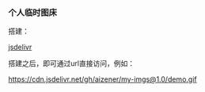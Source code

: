 ### 个人临时图床

搭建：

[jsdelivr](https://www.jsdelivr.com/?docs=gh)

搭建之后，即可通过url直接访问，例如：

https://cdn.jsdelivr.net/gh/aizener/my-imgs@1.0/demo.gif
